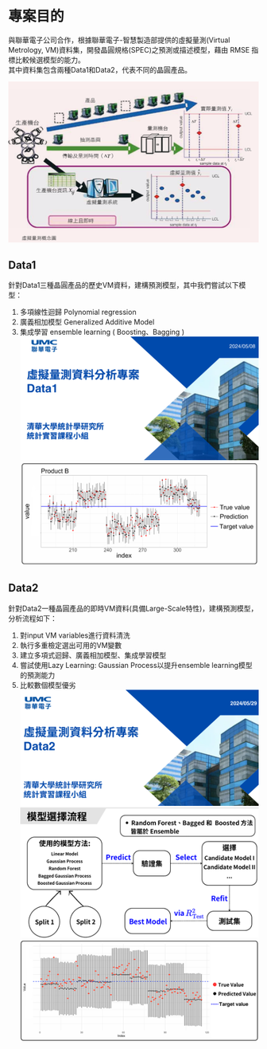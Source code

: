 # 專案目的  

與聯華電子公司合作，根據聯華電子-智慧製造部提供的虛擬量測(Virtual Metrology, VM)資料集，開發晶圓規格(SPEC)之預測或描述模型，藉由 RMSE 指標比較候選模型的能力。  
其中資料集包含兩種Data1和Data2，代表不同的晶圓產品。  

![image](https://github.com/ChiaHaoCheng/NTHU-STAT/blob/eaaf5f1334123e6b8560ded97e3dbb3bf1f8e1b7/Practicing%20Statistics/%E8%81%AF%E8%8F%AF%E9%9B%BB%E5%AD%90/%E8%99%9B%E6%93%AC%E9%87%8F%E6%B8%AC%E6%A6%82%E5%BF%B5%E5%9C%96.png)

## Data1 

針對Data1三種晶圓產品的歷史VM資料，建構預測模型，其中我們嘗試以下模型：  
1. 多項線性迴歸 Polynomial regression  
2. 廣義相加模型 Generalized Additive Model  
3. 集成學習 ensemble learning ( Boosting、Bagging )
![image](https://github.com/ChiaHaoCheng/NTHU-STAT/blob/862ff154518be7ef714727aba42c6cb1b0f2f30a/Practicing%20Statistics/%E8%81%AF%E8%8F%AF%E9%9B%BB%E5%AD%90/data1_%E5%B0%81%E9%9D%A2.png)
![image](https://github.com/ChiaHaoCheng/NTHU-STAT/blob/862ff154518be7ef714727aba42c6cb1b0f2f30a/Practicing%20Statistics/%E8%81%AF%E8%8F%AF%E9%9B%BB%E5%AD%90/data1_B_result.png)

## Data2 

針對Data2一種晶圓產品的即時VM資料(具備Large-Scale特性)，建構預測模型，分析流程如下：  
1. 對input VM variables進行資料清洗  
2. 執行多重檢定選出可用的VM變數
3. 建立多項式迴歸、廣義相加模型、集成學習模型  
4. 嘗試使用Lazy Learning: Gaussian Process以提升ensemble learning模型的預測能力  
5. 比較數個模型優劣  
![image](https://github.com/ChiaHaoCheng/NTHU-STAT/blob/3b0024e97099435f0252897e18d9b0bc4c684700/Practicing%20Statistics/%E8%81%AF%E8%8F%AF%E9%9B%BB%E5%AD%90/data2_%E5%B0%81%E9%9D%A2.png)
![image](https://github.com/ChiaHaoCheng/NTHU-STAT/blob/3b0024e97099435f0252897e18d9b0bc4c684700/Practicing%20Statistics/%E8%81%AF%E8%8F%AF%E9%9B%BB%E5%AD%90/data2_flowchart.png)
![image](https://github.com/ChiaHaoCheng/NTHU-STAT/blob/3b0024e97099435f0252897e18d9b0bc4c684700/Practicing%20Statistics/%E8%81%AF%E8%8F%AF%E9%9B%BB%E5%AD%90/data2_result.png)
